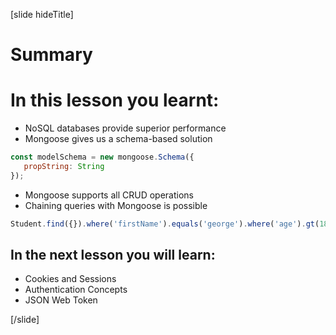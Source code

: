 [slide hideTitle]
# Summary


# In this lesson you learnt:

- NoSQL databases provide superior performance
- Mongoose gives us a schema-based solution

``` js
const modelSchema = new mongoose.Schema({
   propString: String 
});
```

- Mongoose supports all CRUD operations
- Chaining queries with Mongoose is possible

``` js
Student.find({}).where('firstName').equals('george').where('age').gt(18).lt(65).sort({age:1}).skip(10).limit(10)
```

## In the next lesson you will learn:

- Cookies and Sessions
- Authentication Concepts
- JSON Web Token



[/slide]
